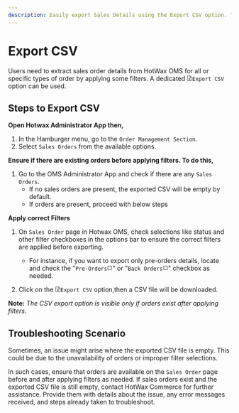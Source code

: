 ```yaml
---
description: Easily export Sales Details using the Export CSV option. Troubleshoot and resolve issues if the Export CSV feature on Hotwax Commerce's Sales Orders page results in an empty file.
---
```


# Export CSV

Users need to extract sales order details from HotWax OMS for all or specific types of order by applying some filters. A dedicated <img src="./Icons/x-csv.png" alt="external link icon" width="12" height="12">`Export CSV` option can be used.

## Steps to Export CSV

**Open Hotwax Administrator App then,**

1. In the Hamburger menu, go to the `Order Management Section`.
2. Select `Sales Orders` from the available options.

**Ensure if there are existing orders before applying filters. To do this,**

1. Go to the OMS Administrator App and check if there are any `Sales Orders`.
   - If no sales orders are present, the exported CSV will be empty by default.
   - If orders are present, proceed with below steps

**Apply correct Filters**

1. On `Sales Order` page in Hotwax OMS, check selections like status and other filter checkboxes in the options bar to ensure the correct filters are applied before exporting. 
   - For instance, if you want to export only pre-orders details, locate and check the "`Pre-Orders`<img src="./Icons/check-box.png" alt="external link icon" width="12" height="12">" or "`Back Orders`<img src="./Icons/check-box.png" alt="external link icon" width="12" height="12">" checkbox as needed.

2. Click on the <img src="./Icons/x-csv.png" alt="external link icon" width="12" height="12">`Export CSV` option,then a CSV file will be downloaded.

**Note:** _The CSV export option is visible only if orders exist after applying filters._

## Troubleshooting Scenario

Sometimes, an issue might arise where the exported CSV file is empty. This could be due to the unavailability of orders or improper filter selections.

In such cases, ensure that orders are available on the `Sales Order` page before and after applying filters as needed. If sales orders exist and the exported CSV file is still empty, contact HotWax Commerce for further assistance. Provide them with details about the issue, any error messages received, and steps already taken to troubleshoot.